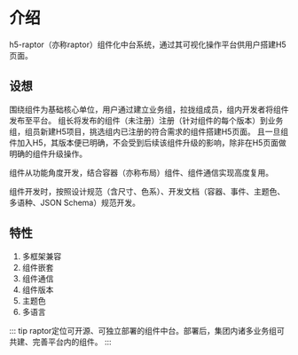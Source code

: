 # 介绍

h5-raptor（亦称raptor）组件化中台系统，通过其可视化操作平台供用户搭建H5页面。

## 设想
围绕组件为基础核心单位，用户通过建立业务组，拉拢组成员，组内开发者将组件发布至平台。
组长将发布的组件（未注册）注册（针对组件的每个版本）到业务组，组员新建H5项目，挑选组内已注册的符合需求的组件搭建H5页面。
且一旦组件加入H5，其版本便已明确，不会受到后续该组件升级的影响，除非在H5页面做明确的组件升级操作。

组件从功能角度开发，结合容器（亦称布局）组件、组件通信实现高度复用。

组件开发时，按照设计规范（含尺寸、色系）、开发文档（容器、事件、主题色、多语种、JSON Schema）规范开发。

## 特性

1. 多框架兼容
2. 组件嵌套
3. 组件通信
4. 组件版本
5. 主题色
6. 多语言


::: tip
raptor定位可开源、可独立部署的组件中台。部署后，集团内诸多业务组可共建、完善平台内的组件。
:::
